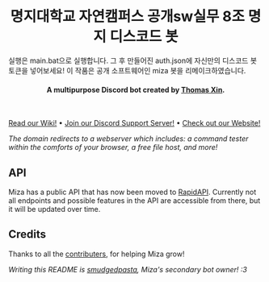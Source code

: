 <h1 align="center">명지대학교 자연캠퍼스 공개sw실무 8조 명지 디스코드 봇</h1>


실행은 main.bat으로 실행합니다.
그 후 만들어진 auth.json에 자신만의 디스코드 봇 토큰을 넣어보세요!
이 작품은 공개 소프트웨어인 miza 봇을 리메이크하였습니다.

<h4 align="center">A multipurpose Discord bot created by <a href="https://github.com/thomas-xin">Thomas Xin</a>.</h4> <br>

[Read our Wiki!](https://github.com/thomas-xin/Miza/wiki) • [Join our Discord Support Server!](https://discord.gg/cbKQKAr) • [Check out our Website!](http://mizabot.xyz)

*The domain redirects to a webserver which includes: a command tester within the comforts of your browser, a free file host, and more!*


<a id="API"></a>
## API

Miza has a public API that has now been moved to [RapidAPI](https://rapidapi.com/thomas-xin/api/miza). Currently not all endpoints and possible features in the API are accessible from there, but it will be updated over time.


<a id="Credits"></a>
## Credits

Thanks to all the [contributers](https://github.com/thomas-xin/Miza/graphs/contributors), for helping Miza grow!

*Writing this README is [smudgedpasta](https://github.com/smudgedpasta), Miza's secondary bot owner! :3*

<br>
